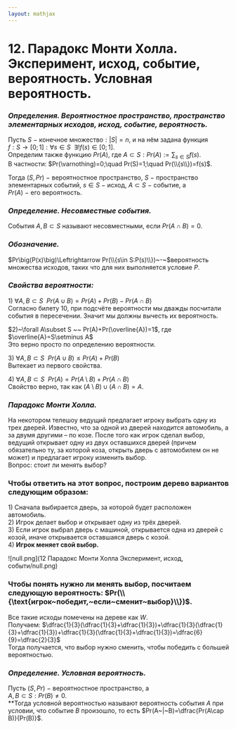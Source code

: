 ```yaml
---  
layout: mathjax  
---  
```

  
# 12. Парадокс Монти Холла. Эксперимент, исход, событие, вероятность. Условная вероятность.  
  
### *Определения. Вероятностное пространство, пространство элементарных исходов, исход, событие, вероятность.*  
Пусть $S~-~$конечное множество$:|S|=n$, и на нём задана функция  
$f:S\to[0;1]:\forall s\in S ~~ \exists!f(s)\in[0;1]$.  
Определим также функцию $Pr(A)$, где $A\subset S:Pr(A):=\displaystyle\sum_{s\in S}f(s)$.  
В частности: $Pr(\varnothing)=0;\quad Pr(S)=1;\quad Pr(\\{s\\})=f(s)$.  
  
Тогда $(S,Pr)~-~$вероятностное пространство, $S~-~$пространство элементарных событий, $s\in S~-~$исход, $A\subset S~-~$событие, а  
$Pr(A)~-~$его вероятность.  
  
### *Определение. Несовместные события.*  
События $A,B\subset S$ называют несовместными, если $Pr(A\cap B)=0$.  
  
### *Обозначение.*  
$Pr\big(P(x)\big)\Leftrightarrow Pr(\\{s\in S:P(s)\\})~-~$вероятность множества исходов, таких что для них выполняется условие $P$.  
  
### *Свойства вероятности:*  
$1)$ $\forall A,B\subset S ~~ Pr(A\cup B)=Pr(A)+Pr(B)-Pr(A\cap B)$  
Согласно билету 10, при подсчёте вероятности мы дважды посчитали события в пересечении. Значит мы должны вычесть их вероятность.  
  
$2)~\forall A\subset S ~~ Pr(A)+Pr(\overline{A})=1$, где $\overline{A}=S\setminus A$  
Это верно просто по определению вероятности.  
  
$3)$ $\forall A,B\subset S ~~ Pr(A\cup B)\le Pr(A)+Pr(B)$  
Вытекает из первого свойства.  
  
$4)$ $\forall A,B\subset S ~~ Pr(A)=Pr(A\setminus B)+Pr(A\cap B)$  
Свойство верно, так как $(A\setminus B)\cup(A\cap B)=A$.  
  
### *Парадокс Монти Холла.*  
На некотором телешоу ведущий предлагает игроку выбрать одну из трех дверей. Известно, что за одной из дверей находится автомобиль, а за двумя другими – по козе. После того как игрок сделал выбор, ведущий открывает одну из двух оставшихся дверей (причем обязательно ту, за которой коза, открыть дверь с автомобилем он не может) и предлагает игроку изменить выбор.  
Вопрос: стоит ли менять выбор?  
  
### Чтобы ответить на этот вопрос, построим дерево вариантов следующим образом:  
$1)$ Сначала выбирается дверь, за которой будет расположен автомобиль.  
$2)$ Игрок делает выбор и открывает одну из трёх дверей.  
$3)$ Если игрок выбрал дверь с машиной, открывается одна из дверей с козой, иначе открывается оставшаяся дверь с козой.  
$4)$ **Игрок меняет свой выбор.**  
  
![null.png](12 Парадокс Монти Холла Эксперимент, исход, событи/null.png)  
  
### Чтобы понять нужно ли менять выбор, посчитаем следующую вероятность: $Pr(\\{\text{игрок~победит,~если~сменит~выбор}\\})$.  
Все такие исходы помечены на дереве как $W$.  
Получаем: $\dfrac{1}{3}(\dfrac{1}{3}+\dfrac{1}{3})+\dfrac{1}{3}(\dfrac{1}{3}+\dfrac{1}{3})+\dfrac{1}{3}(\dfrac{1}{3}+\dfrac{1}{3})=\dfrac{6}{9}=\dfrac{2}{3}$  
Тогда получается, что выбор нужно сменить, чтобы победить с большей вероятностью.  
  
### *Определение. Условная вероятность.*  
Пусть $(S,Pr)~-~$вероятностное пространство, а  
$A,B\subset S:Pr(B)\ne0$.  
**Тогда условной вероятностью называют вероятность события $A$ при условии, что событие $B$ произошло, то есть $Pr(A~|~B)=\dfrac{Pr(A\cap B)}{Pr(B)}$.  
